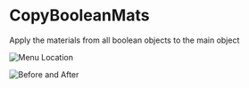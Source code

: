 # CopyBooleanMats
Apply the materials from all boolean objects to the main object

![Menu Location](https://i.ibb.co/ZXsBdDb/Copy-Boolean-Mats.png)

![Before and After](https://i.ibb.co/DbyMpP1/Boolen-Mats.png)
